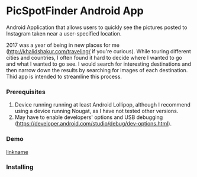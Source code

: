 # PicSpotFinder Android App
Android Application that allows users to quickly see the pictures posted to Instagram taken near a user-specified location.

2017 was a year of being in new places for me (http://khalidshakur.com/traveling/ if you're curious). While touring different cities and countries, I often found it hard to decide where I wanted to go and what I wanted to go see. I would search for interesting destinations and then narrow down the results by searching for images of each destination. Thid app is intended to streamline this process.

### Prerequisites
1. Device running running at least Android Lollipop, although I recommend using a device running Nougat, as I have not tested other versions.
2. May have to enable developers' options and USB debugging (https://developer.android.com/studio/debug/dev-options.html).

### Demo
[linkname](https://www.youtube.com/watch?v=RvlwHWfZ8gQ)

### Installing
